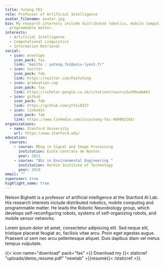 ```yaml
---
title: Yutong FEI
role: Professor of Artificial Intelligence
avatar_filename: avatar.jpg
bio: My research interests include distributed robotics, mobile computing and
  programmable matter.
interests:
  - Artificial Intelligence
  - Computational Linguistics
  - Information Retrieval
social:
  - icon: envelope
    icon_pack: fas
    link: "mailto : yutong.fei@univ-lyon1.fr"
  - icon: twitter
    icon_pack: fab
    link: https://twitter.com/FeiYutong
  - icon: graduation-cap
    icon_pack: fas
    link: https://scholar.google.co.uk/citations?user=sIwtMXoAAAAJ
  - icon: github
    icon_pack: fab
    link: https://github.com/ytfei0327
  - icon: linkedin
    icon_pack: fab
    link: https://www.linkedin.com/in/yutong-fei-469002183/
organizations:
  - name: Stanford University
    url: https://www.stanford.edu/
education:
  courses:
    - course: MEng in Signal and Image Processing
      institution: Ecole Centrale de Nantes
      year: 2021
    - course: "BSc in Environmental Engineering "
      institution: Harbin Institute of Technology
      year: 2019
email: ""
superuser: true
highlight_name: true
---
```


Nelson Bighetti is a professor of artificial intelligence at the Stanford AI Lab. His research interests include distributed robotics, mobile computing and programmable matter. He leads the Robotic Neurobiology group, which develops self-reconfiguring robots, systems of self-organizing robots, and mobile sensor networks.

Lorem ipsum dolor sit amet, consectetur adipiscing elit. Sed neque elit, tristique placerat feugiat ac, facilisis vitae arcu. Proin eget egestas augue. Praesent ut sem nec arcu pellentesque aliquet. Duis dapibus diam vel metus tempus vulputate.

{{< icon name="download" pack="fas" >}} Download my {{< staticref "uploads/demo_resume.pdf" "newtab" >}}resumé{{< /staticref >}}.
